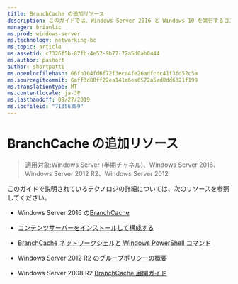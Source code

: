 ```yaml
---
title: BranchCache の追加リソース
description: このガイドでは、Windows Server 2016 と Windows 10 を実行するコンピューターに、ホスト型キャッシュモードで BranchCache を展開する手順について説明します。
manager: brianlic
ms.prod: windows-server
ms.technology: networking-bc
ms.topic: article
ms.assetid: c7326f5b-87fb-4e57-9b77-72a5d0ab0444
ms.author: pashort
author: shortpatti
ms.openlocfilehash: 66fb104fd6f72f3eca4fe26adfcdc41f3fd52c5a
ms.sourcegitcommit: 6aff3d88ff22ea141a6ea6572a5ad8dd6321f199
ms.translationtype: MT
ms.contentlocale: ja-JP
ms.lasthandoff: 09/27/2019
ms.locfileid: "71356359"
---
```

# <a name="branchcache-additional-resources"></a>BranchCache の追加リソース

>適用対象:Windows Server (半期チャネル)、Windows Server 2016、Windows Server 2012 R2、Windows Server 2012

このガイドで説明されているテクノロジの詳細については、次のリソースを参照してください。

- Windows Server 2016 の[BranchCache](https://technet.microsoft.com/windows-server-docs/networking/branchcache/branchcache#a-namebkmkwhatawhat-is-branchcache)

- [コンテンツサーバーをインストールして構成する](https://technet.microsoft.com/windows-server-docs/networking/branchcache/deploy/install-and-configure-content-servers)

- [BranchCache ネットワークシェルと Windows PowerShell コマンド](https://technet.microsoft.com/windows-server-docs/networking/branchcache/branchcache-network-shell-and-windows-powershell-commands)

- Windows Server 2012 R2 の[グループポリシーの概要](https://technet.microsoft.com/library/hh831791.aspx)

- Windows Server 2008 R2 [BranchCache 展開ガイド](https://technet.microsoft.com/library/ee649232.aspx)
